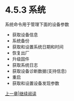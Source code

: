 # 4.5.3 系统

系统命令用于管理下面的设备参数

* 获取设备信息
* 系统备份
* 获取和设置系统日期和时间
* 恢复出厂
* 升级固件
* 获取系统日志
* 获取设备诊断数据(支持信息)
* 重启
* 获取和设置设备发现参数

[上一章](04.05.02.md)|[继续阅读](04.05.04.md)

